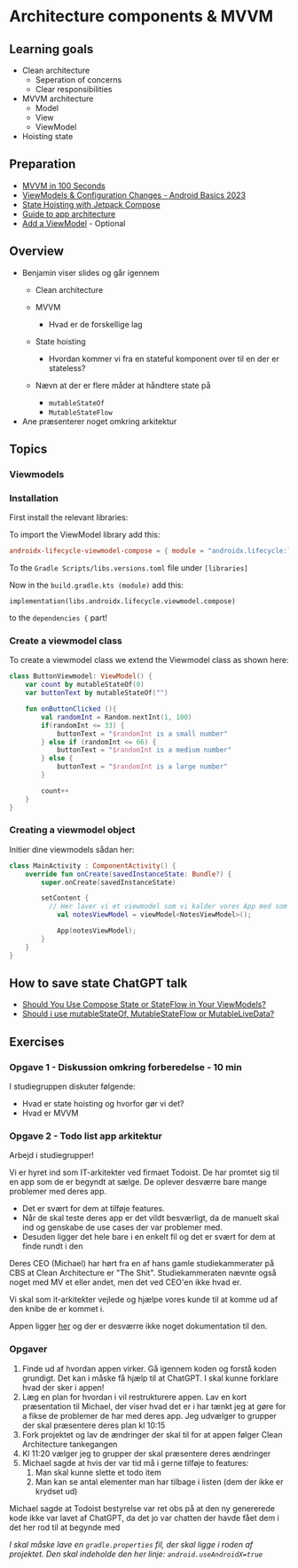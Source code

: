 # Architecture components & MVVM



## Learning goals

- Clean architecture
  - Seperation of concerns
  - Clear responsibilities
- MVVM architecture
  - Model
  - View
  - ViewModel
- Hoisting state



## Preparation

- [MVVM in 100 Seconds](https://youtu.be/-xTqfilaYow?si=KWIuays0YUOqO3Dn)
- [ViewModels & Configuration Changes - Android Basics 2023](https://youtu.be/9sqvBydNJSg?si=Zq2EveH-FIY-VzES)
- [State Hoisting with Jetpack Compose](https://www.youtube.com/watch?v=GT1VJweyNr0)
- [Guide to app architecture](https://developer.android.com/topic/architecture)
-  [Add a ViewModel](https://developer.android.com/codelabs/basic-android-kotlin-compose-viewmodel-and-state?continue=https%3A%2F%2Fdeveloper.android.com%2Fcourses%2Fpathways%2Fandroid-basics-compose-unit-4-pathway-1%23codelab-https%3A%2F%2Fdeveloper.android.com%2Fcodelabs%2Fbasic-android-kotlin-compose-viewmodel-and-state#0) - Optional



## Overview

- Benjamin viser slides og går igennem
  - Clean architecture

  - MVVM
    - Hvad er de forskellige lag

  - State hoisting
    - Hvordan kommer vi fra en stateful komponent over til en der er stateless?
  - Nævn at der er flere måder at håndtere state på
    - `mutableStateOf`
    - `MutableStateFlow`
- Ane præsenterer noget omkring arkitektur



## Topics



### Viewmodels

### Installation

First install the relevant libraries:

To import the ViewModel library add this:

```toml
androidx-lifecycle-viewmodel-compose = { module = "androidx.lifecycle:lifecycle-viewmodel-compose", version = "2.6.2" }
```

To the `Gradle Scripts/libs.versions.toml` file under `[libraries]`



Now in the `build.gradle.kts (module)` add this:

```
implementation(libs.androidx.lifecycle.viewmodel.compose)
```

to the `dependencies {` part!



### Create a viewmodel class

To create a viewmodel class we extend the Viewmodel class as shown here:

```kotlin
class ButtonViewmodel: ViewModel() {
    var count by mutableStateOf(0)
    var buttonText by mutableStateOf("")

    fun onButtonClicked (){
        val randomInt = Random.nextInt(1, 100)
        if(randomInt <= 33) {
            buttonText = "$randomInt is a small number"
        } else if (randomInt <= 66) {
            buttonText = "$randomInt is a medium number"
        } else {
            buttonText = "$randomInt is a large number"
        }

        count++
    }
}
```



### Creating a viewmodel object

Initier dine viewmodels sådan her:

```kotlin
class MainActivity : ComponentActivity() {
    override fun onCreate(savedInstanceState: Bundle?) {
        super.onCreate(savedInstanceState)

        setContent {
          // Her laver vi et viewmodel som vi kalder vores App med som argument
            val notesViewModel = viewModel<NotesViewModel>();

            App(notesViewModel);
        }
    }
}
```




## How to save state ChatGPT talk

- [Should You Use Compose State or StateFlow in Your ViewModels?](https://www.youtube.com/watch?v=T8vApYJlW8o)
- [Should i use mutableStateOf, MutableStateFlow or MutableLiveData?](https://chatgpt.com/c/675ae6af-2de8-8008-a841-9b367fce5c80)



## Exercises

### Opgave 1 - Diskussion omkring forberedelse - 10 min

I studiegruppen diskuter følgende:

- Hvad er state hoisting og hvorfor gør vi det?
- Hvad er MVVM





### Opgave 2 - Todo list app arkitektur

Arbejd i studiegrupper!

Vi er hyret ind som IT-arkitekter ved firmaet Todoist. De har promtet sig til en app som de er begyndt at sælge. De oplever desværre bare mange problemer med deres app. 

- Det er svært for dem at tilføje features. 
- Når de skal teste deres app er det vildt besværligt, da de manuelt skal ind og genskabe de use cases der var problemer med.
- Desuden ligger det hele bare i en enkelt fil og det er svært for dem at finde rundt i den

Deres CEO (Michael) har hørt fra en af hans gamle studiekammerater på CBS at Clean Architecture er "The Shit". Studiekammeraten nævnte også noget med MV et eller andet, men det ved CEO'en ikke hvad er. 

Vi skal som it-arkitekter vejlede og hjælpe vores kunde til at komme ud af den knibe de er kommet i.



Appen ligger [her](https://github.com/behu-kea/note-app-mvvm) og der er desværre ikke noget dokumentation til den. 



### Opgaver

1. Finde ud af hvordan appen virker. Gå igennem koden og forstå koden grundigt. Det kan i måske få hjælp til at ChatGPT. I skal kunne forklare hvad der sker i appen!
2. Læg en plan for hvordan i vil restrukturere appen. Lav en kort præsentation til Michael, der viser hvad det er i har tænkt jeg at gøre for a fikse de problemer de har med deres app. Jeg udvælger to grupper der skal præsentere deres plan kl 10:15
3. Fork projektet og lav de ændringer der skal til for at appen følger Clean Architecture tankegangen
4. Kl 11:20 vælger jeg to grupper der skal præsentere deres ændringer
5. Michael sagde at hvis der var tid må i gerne tilføje to features:
   1. Man skal kunne slette et todo item
   2.  Man kan se antal elementer man har tilbage i listen (dem der ikke er krydset ud)




Michael sagde at Todoist bestyrelse var ret obs på at den ny genererede kode ikke var lavet af ChatGPT, da det jo var chatten der havde fået dem i det her rod til at begynde med



*I skal måske lave en `gradle.properties` fil, der skal ligge i roden af projektet. Den skal indeholde den her linje: `android.useAndroidX=true`*

